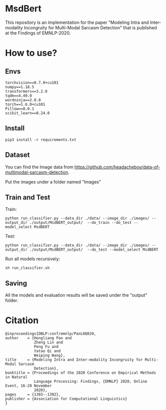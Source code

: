 # MsdBert
This repository is an implementation for the paper "Modeling Intra and Inter-modality Incongruity for Multi-Modal Sarcasm Detection" that is published at the Findings of EMNLP-2020.

# How to use?
## Envs
```
torchvision==0.7.0+cu101
numpy==1.18.5
transformers==3.2.0
tqdm==4.49.0
wordninja==2.0.0
torch==1.6.0+cu101
Pillow==8.0.1
scikit_learn==0.24.0
```

## Install
```
pip3 install -r requirements.txt
```

## Dataset
You can find the Image data from https://github.com/headacheboy/data-of-multimodal-sarcasm-detection.

Put the images under a folder named "Images"

## Train and Test
Train:
```
python run_classifier.py --data_dir ./data/ --image_dir ./images/ --output_dir ./output/MsdBERT_output/  --do_train --do_test --model_select MsdBERT
```

Test:
```
python run_classifier.py --data_dir ./data/ --image_dir ./images/ --output_dir ./output/MsdBERT_output/  --do_test --model_select MsdBERT
```

Run all models recursively:
```
sh run_classifier.sh
```

## Saving
All the models and evaluation results will be saved under the "output" folder.

# Citation

``` 
@inproceedings{DBLP:conf/emnlp/PanL0Q020,
author    = {Hongliang Pan and
             Zheng Lin and
             Peng Fu and
             Yatao Qi and
             Weiping Wang},
title     = {Modeling Intra and Inter-modality Incongruity for Multi-Modal Sarcasm
             Detection},
booktitle = {Proceedings of the 2020 Conference on Empirical Methods in Natural
             Language Processing: Findings, {EMNLP} 2020, Online Event, 16-20 November
             2020},
pages     = {1383--1392},
publisher = {Association for Computational Linguistics}
}
```




